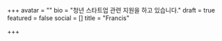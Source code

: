 +++
avatar = ""
bio = "청년 스타트업 관련 지원을 하고 있습니다."
draft = true
featured = false
social = []
title = "Francis"

+++
